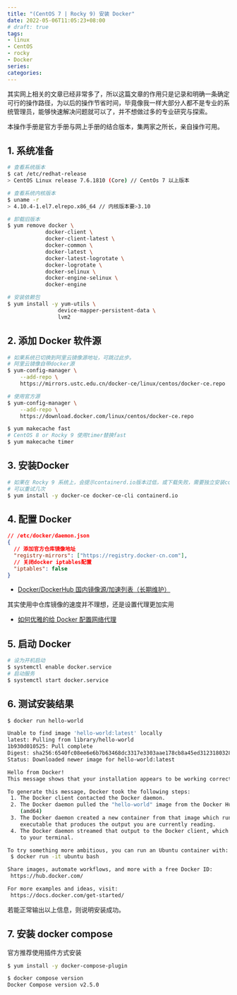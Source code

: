 ```yaml
---
title: "(CentOS 7 | Rocky 9) 安装 Docker"
date: 2022-05-06T11:05:23+08:00
# draft: true
tags: 
- linux
- CentOS
- rocky
- Docker
series:
categories:
---
```


其实网上相关的文章已经非常多了，所以这篇文章的作用只是记录和明确一条确定可行的操作路径，为以后的操作节省时间，毕竟像我一样大部分人都不是专业的系统管理员，能够快速解决问题就可以了，并不想做过多的专业研究与探索。

本操作手册是官方手册与网上手册的结合版本，集两家之所长，亲自操作可用。

## 1. 系统准备
```bash
# 查看系统版本
$ cat /etc/redhat-release
> CentOS Linux release 7.6.1810 (Core) // CentOs 7 以上版本

# 查看系统内核版本
$ uname -r
> 4.10.4-1.el7.elrepo.x86_64 // 内核版本要>3.10

# 卸载旧版本
$ yum remove docker \
            docker-client \
            docker-client-latest \
            docker-common \
            docker-latest \
            docker-latest-logrotate \
            docker-logrotate \
            docker-selinux \
            docker-engine-selinux \
            docker-engine

# 安装依赖包
$ yum install -y yum-utils \
                device-mapper-persistent-data \
                lvm2
```

## 2. 添加 Docker 软件源
```bash
# 如果系统已切换到阿里云镜像源地址，可跳过此步。
# 阿里云镜像自带docker源
$ yum-config-manager \
    --add-repo \
    https://mirrors.ustc.edu.cn/docker-ce/linux/centos/docker-ce.repo

# 使用官方源
$ yum-config-manager \
    --add-repo \
    https://download.docker.com/linux/centos/docker-ce.repo

$ yum makecache fast
# CentOS 8 or Rocky 9 使用timer替换fast
$ yum makecache timer
```

## 3. 安装Docker
```bash
# 如果在 Rocky 9 系统上，会提示containerd.io版本过低，或下载失败，需要独立安装containerd.io
# 可以重试几次
$ yum install -y docker-ce docker-ce-cli containerd.io
```

## 4. 配置 Docker
```json
// /etc/docker/daemon.json
{
  // 添加官方仓库镜像地址
  "registry-mirrors": ["https://registry.docker-cn.com"],
  // 关闭docker iptables配置
  "iptables": false
}
```
- [Docker/DockerHub 国内镜像源/加速列表（长期维护）](https://xuanyuan.me/blog/archives/1154?from=tencent)

其实使用中仓库镜像的速度并不理想，还是设置代理更加实用
- [如何优雅的给 Docker 配置网络代理](https://cloud.tencent.com/developer/article/1806455)

## 5. 启动 Docker
```bash
# 设为开机启动
$ systemctl enable docker.service
# 启动服务
$ systemctl start docker.service
```

## 6. 测试安装结果
```bash
$ docker run hello-world

Unable to find image 'hello-world:latest' locally
latest: Pulling from library/hello-world
1b930d010525: Pull complete
Digest: sha256:6540fc08ee6e6b7b63468dc3317e3303aae178cb8a45ed3123180328bcc1d20f
Status: Downloaded newer image for hello-world:latest

Hello from Docker!
This message shows that your installation appears to be working correctly.

To generate this message, Docker took the following steps:
 1. The Docker client contacted the Docker daemon.
 2. The Docker daemon pulled the "hello-world" image from the Docker Hub.
    (amd64)
 3. The Docker daemon created a new container from that image which runs the
    executable that produces the output you are currently reading.
 4. The Docker daemon streamed that output to the Docker client, which sent it
    to your terminal.

To try something more ambitious, you can run an Ubuntu container with:
 $ docker run -it ubuntu bash

Share images, automate workflows, and more with a free Docker ID:
 https://hub.docker.com/

For more examples and ideas, visit:
 https://docs.docker.com/get-started/
```

若能正常输出以上信息，则说明安装成功。

## 7. 安装 docker compose
官方推荐使用插件方式安装
```bash
$ yum install -y docker-compose-plugin

$ docker compose version
Docker Compose version v2.5.0
```

